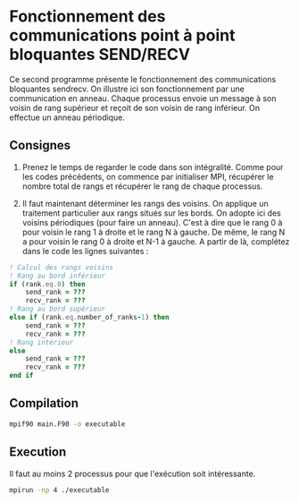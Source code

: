 # Fonctionnement des communications point à point bloquantes SEND/RECV

Ce second programme présente le fonctionnement des communications
bloquantes sendrecv.
On illustre ici son fonctionnement par une communication en anneau.
Chaque processus envoie un message à son voisin de rang supérieur
et reçoit de son voisin de rang inférieur.
On effectue un anneau périodique.

## Consignes

1. Prenez le temps de regarder le code dans son intégralité.
Comme pour les codes précédents, on commence par initialiser MPI,
récupérer le nombre total de rangs et récupérer le rang de chaque processus.

2. Il faut maintenant déterminer les rangs des voisins.
On applique un traitement particulier aux rangs situés sur les bords.
On adopte ici des voisins périodiques (pour faire un anneau).
C'est à dire que le rang 0 à pour voisin le rang 1 à droite et le rang N à gauche.
De même, le rang N a pour voisin le rang 0 à droite et N-1 à gauche.
A partir de là, complétez dans le code les lignes suivantes :

```fortran
! Calcul des rangs voisins
! Rang au bord inférieur
if (rank.eq.0) then
    send_rank = ???
    recv_rank = ???
! Rang au bord supérieur
else if (rank.eq.number_of_ranks-1) then
    send_rank = ???
    recv_rank = ???
! Rang intérieur
else
    send_rank = ???
    recv_rank = ???
end if
```

## Compilation

```bash
mpif90 main.F90 -o executable
```

## Execution

Il faut au moins 2 processus pour que l'exécution soit intéressante.

```bash
mpirun -np 4 ./executable
```
